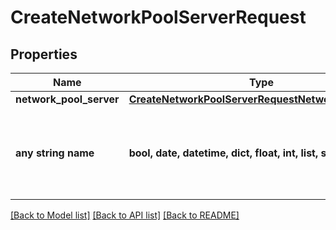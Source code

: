 # CreateNetworkPoolServerRequest


## Properties
Name | Type | Description | Notes
------------ | ------------- | ------------- | -------------
**network_pool_server** | [**CreateNetworkPoolServerRequestNetworkPoolServer**](CreateNetworkPoolServerRequestNetworkPoolServer.md) |  | [optional] 
**any string name** | **bool, date, datetime, dict, float, int, list, str, none_type** | any string name can be used but the value must be the correct type | [optional]

[[Back to Model list]](../README.md#documentation-for-models) [[Back to API list]](../README.md#documentation-for-api-endpoints) [[Back to README]](../README.md)


